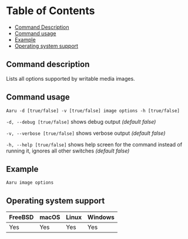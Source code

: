 # Table of Contents

- [Command Description](#command-description)
- [Command usage](#command-usage)
- [Example](#example)
- [Operating system support](#operating-system-support)

## Command description

Lists all options supported by writable media images.

## Command usage

```Aaru -d [true/false] -v [true/false] image options -h [true/false]```

```-d, --debug [true/false]``` shows debug output *(default false)*

```-v, --verbose [true/false]``` shows verbose output *(default false)*

```-h, --help [true/false]``` shows help screen for the command instead of running it, ignores all other switches *(default false)*

## Example

```Aaru image options```

## Operating system support

|FreeBSD|macOS|Linux|Windows|
|---|---|---|---|
|Yes|Yes|Yes|Yes|
